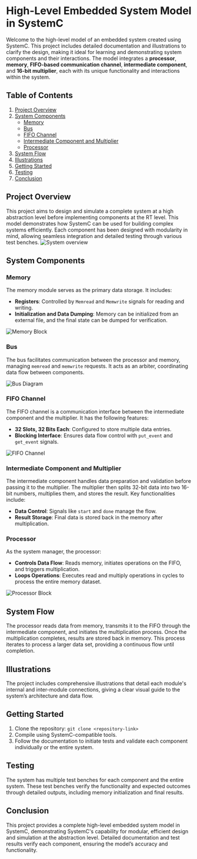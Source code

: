 # High-Level Embedded System Model in SystemC

Welcome to the high-level model of an embedded system created using SystemC. This project includes detailed documentation and illustrations to clarify the design, making it ideal for learning and demonstrating system components and their interactions. The model integrates a **processor**, **memory**, **FIFO-based communication channel**, **intermediate component**, and **16-bit multiplier**, each with its unique functionality and interactions within the system.

## Table of Contents

1. [Project Overview](#project-overview)
2. [System Components](#system-components)
   - [Memory](#memory)
   - [Bus](#bus)
   - [FIFO Channel](#fifo-channel)
   - [Intermediate Component and Multiplier](#intermediate-component-and-multiplier)
   - [Processor](#processor)
3. [System Flow](#system-flow)
4. [Illustrations](#illustrations)
5. [Getting Started](#getting-started)
6. [Testing](#testing)
7. [Conclusion](#conclusion)

## Project Overview

This project aims to design and simulate a complete system at a high abstraction level before implementing components at the RT level. This model demonstrates how SystemC can be used for building complex systems efficiently. Each component has been designed with modularity in mind, allowing seamless integration and detailed testing through various test benches.
![System overview](illustrations/System.png)
## System Components

### Memory

The memory module serves as the primary data storage. It includes:

- **Registers**: Controlled by `Memread` and `Memwrite` signals for reading and writing.
- **Initialization and Data Dumping**: Memory can be initialized from an external file, and the final state can be dumped for verification.

![Memory Block](illustrations/Memory.png)

### Bus

The bus facilitates communication between the processor and memory, managing `memread` and `memwrite` requests. It acts as an arbiter, coordinating data flow between components.

![Bus Diagram](illustrations/Bus.png)

### FIFO Channel

The FIFO channel is a communication interface between the intermediate component and the multiplier. It has the following features:

- **32 Slots, 32 Bits Each**: Configured to store multiple data entries.
- **Blocking Interface**: Ensures data flow control with `put_event` and `get_event` signals.

![FIFO Channel](illustrations/FIFO.png)

### Intermediate Component and Multiplier

The intermediate component handles data preparation and validation before passing it to the multiplier. The multiplier then splits 32-bit data into two 16-bit numbers, multiplies them, and stores the result. Key functionalities include:

- **Data Control**: Signals like `start` and `done` manage the flow.
- **Result Storage**: Final data is stored back in the memory after multiplication.

### Processor

As the system manager, the processor:

- **Controls Data Flow**: Reads memory, initiates operations on the FIFO, and triggers multiplication.
- **Loops Operations**: Executes read and multiply operations in cycles to process the entire memory dataset.

![Processor Block](illustrations/Processor.png)

## System Flow

The processor reads data from memory, transmits it to the FIFO through the intermediate component, and initiates the multiplication process. Once the multiplication completes, results are stored back in memory. This process iterates to process a larger data set, providing a continuous flow until completion.

## Illustrations

The project includes comprehensive illustrations that detail each module's internal and inter-module connections, giving a clear visual guide to the system’s architecture and data flow.

## Getting Started

1. Clone the repository: `git clone <repository-link>`
2. Compile using SystemC-compatible tools.
3. Follow the documentation to initiate tests and validate each component individually or the entire system.

## Testing

The system has multiple test benches for each component and the entire system. These test benches verify the functionality and expected outcomes through detailed outputs, including memory initialization and final results.

## Conclusion

This project provides a complete high-level embedded system model in SystemC, demonstrating SystemC's capability for modular, efficient design and simulation at the abstraction level. Detailed documentation and test results verify each component, ensuring the model’s accuracy and functionality.
